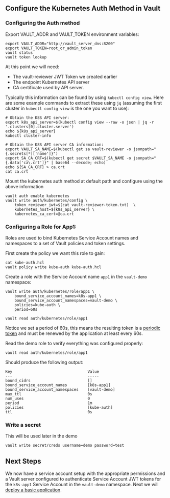 ## Configure the Kubernetes Auth Method in Vault 

### Configuring the Auth method
Export VAULT_ADDR and VAULT_TOKEN environment variables:
```
export VAULT_ADDR="http://vault_server_dns:8200"
export VAULT_TOKEN=root_or_admin_token
vault status
vault token lookup
```

At this point we will need:
- The vault-reviewer JWT Token we created earlier
- The endpoint Kubernetes API server
- CA certificate used by API server.

Typically this information can be found by using `kubectl config view`. Here are some example commands to extract these using `jq` (assuming the first cluster in `kubectl config view` is the one you want to use):
```
# Obtain the K8S API server:
export k8s_api_server=$(kubectl config view --raw -o json | jq -r '.clusters[0].cluster.server')
echo ${k8s_api_server}
kubectl cluster-info

# Obtain the K8S API server CA information:
export VAULT_SA_NAME=$(kubectl get sa vault-reviewer -o jsonpath="{.secrets[*]['name']}")
export SA_CA_CRT=$(kubectl get secret $VAULT_SA_NAME -o jsonpath="{.data['ca\.crt']}" | base64 --decode; echo)
echo ${SA_CA_CRT} > ca.crt
cat ca.crt
```

Mount the kubernetes auth method at default path and configure using the above information
```
vault auth enable kubernetes
vault write auth/kubernetes/config \
    token_reviewer_jwt=$(cat vault-reviewer-token.txt)  \
    kubernetes_host=${k8s_api_server} \
    kubernetes_ca_cert=@ca.crt
```

### Configuring a Role for App1:

Roles are used to bind Kubernetes Service Account names and namespaces to a set
of Vault policies and token settings. 

First create the policy we want this role to gain:
```
cat kube-auth.hcl
vault policy write kube-auth kube-auth.hcl
```

Create a role with the Service Account name `app1` in the `vault-demo` namespace:
```
vault write auth/kubernetes/role/app1 \
    bound_service_account_names=k8s-app1 \
    bound_service_account_namespaces=vault-demo \
    policies=kube-auth \
    period=60s

vault read auth/kubernetes/role/app1
```

Notice we set a period of 60s, this means the resulting token is a [periodic token](https://www.vaultproject.io/docs/concepts/tokens.html#periodic-tokens) and
must be renewed by the application at least every 60s.

Read the demo role to verify everything was configured properly:

```
vault read auth/kubernetes/role/app1
```
Should produce the following output:
```
Key                                 Value
---                                 -----
bound_cidrs                         []
bound_service_account_names         [k8s-app1]
bound_service_account_namespaces    [vault-demo]
max_ttl                             0s
num_uses                            0
period                              1m
policies                            [kube-auth]
ttl                                 0s
```

### Write a secret

This will be used later in the demo

```
vault write secret/creds username=demo password=test
```

## Next Steps

We now have a service account setup with the appropriate permissions and a Vault
server configured to authenticate Service Account JWT tokens for the `k8s-app1`
Service Account in the `vault-demo` namespace. Next we will [deploy a basic
application](./3-deploy-basic.md).
